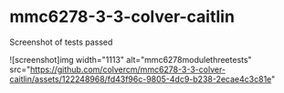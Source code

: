 # mmc6278-3-3-colver-caitlin


Screenshot of tests passed

![screenshot]img width="1113" alt="mmc6278modulethreetests" src="https://github.com/colvercm/mmc6278-3-3-colver-caitlin/assets/122248968/fd43f96c-9805-4dc9-b238-2ecae4c3c81e" 
